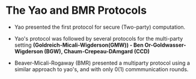 # The Yao and BMR Protocols

- Yao presented the first protocol for secure (Two-party) computation.
- Yao's protocol was followed by several protocols for the multi-party setting
  **(Goldreich-Micali-Wigderson(GMW)) - Ben Or-Goldwasser-Wigderson (BGW), Chaum-Crepeau-DAmgard (CCD)**

- Beaver-Micali-Rogaway (BMR) presented a multiparty protocol using a similar approach to yao's, and with only 0(1) commmunication 
rounds.
